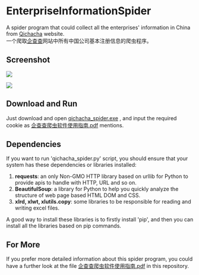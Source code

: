 # EnterpriseInformationSpider
A spider program that could collect all the enterprises' information in China from [Qichacha](http://www.qichacha.com/) website.<br>
一个爬取[企查查](http://www.qichacha.com/)网站中所有中国公司基本注册信息的爬虫程序。

## Screenshot
![](http://yaochenkun.cn/wordpress/wp-content/uploads/2017/01/qichacha_usage.png)

![](http://yaochenkun.cn/wordpress/wp-content/uploads/2017/01/spiderdata.png)

## Download and Run
Just download and open [qichacha_spider.exe](https://github.com/yaochenkun/EnterpriseInformationSpider/blob/master/qichacha_spider.exe) , and input the required cookie as [企查查爬虫软件使用指南.pdf](https://github.com/yaochenkun/EnterpriseInformationSpider/blob/master/企查查爬虫软件使用指南.pdf) mentions.

## Dependencies
If you want to run 'qichacha_spider.py' script, you should ensure that your system has these dependencies or libraries installed:

1. __requests__: an only Non-GMO HTTP library based on urllib for Python to provide apis to handle with HTTP, URL and so on.
2. __BeautifulSoup__: a library for Python to help you quickly analyze the structure of web page based HTML DOM and CSS.
3. __xlrd, xlwt, xlutils.copy__: some libraries to be responsible for reading and writing excel files.

A good way to install these libraries is to firstly install 'pip', and then you can install all the libraries based on pip commands.

## For More
If you prefer more detailed information about this spider program, you could have a further look at the file [企查查爬虫软件使用指南.pdf](https://github.com/yaochenkun/EnterpriseInformationSpider/blob/master/企查查爬虫软件使用指南.pdf) in this repository.

